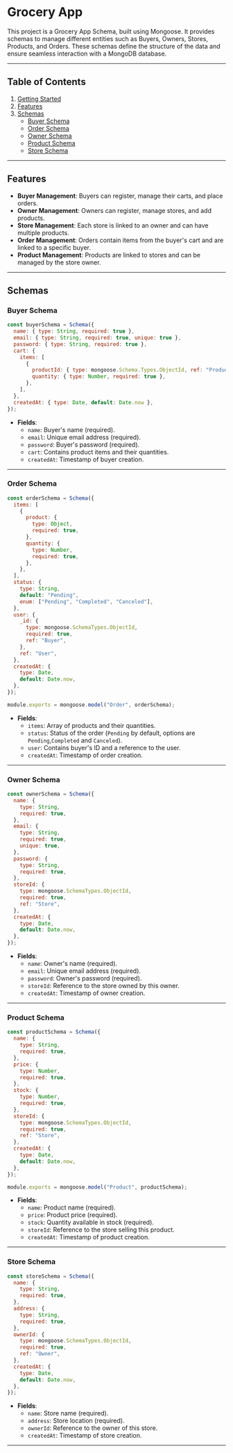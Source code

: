 # Grocery App

This project is a Grocery App Schema, built using Mongoose. It provides schemas to manage different entities such as Buyers, Owners, Stores, Products, and Orders. These schemas define the structure of the data and ensure seamless interaction with a MongoDB database.

---

## Table of Contents

1. [Getting Started](#getting-started)
2. [Features](#features)
3. [Schemas](#schemas)
   - [Buyer Schema](#buyer-schema)
   - [Order Schema](#order-schema)
   - [Owner Schema](#owner-schema)
   - [Product Schema](#product-schema)
   - [Store Schema](#store-schema)

---

## Features

- **Buyer Management**: Buyers can register, manage their carts, and place orders.
- **Owner Management**: Owners can register, manage stores, and add products.
- **Store Management**: Each store is linked to an owner and can have multiple products.
- **Order Management**: Orders contain items from the buyer's cart and are linked to a specific buyer.
- **Product Management**: Products are linked to stores and can be managed by the store owner.

---

## Schemas

### Buyer Schema

```javascript
const buyerSchema = Schema({
  name: { type: String, required: true },
  email: { type: String, required: true, unique: true },
  password: { type: String, required: true },
  cart: {
    items: [
      {
        productId: { type: mongoose.Schema.Types.ObjectId, ref: "Product" },
        quantity: { type: Number, required: true },
      },
    ],
  },
  createdAt: { type: Date, default: Date.now },
});
```

- **Fields**:
  - `name`: Buyer's name (required).
  - `email`: Unique email address (required).
  - `password`: Buyer's password (required).
  - `cart`: Contains product items and their quantities.
  - `createdAt`: Timestamp of buyer creation.

---

### Order Schema

```javascript
const orderSchema = Schema({
  items: [
    {
      product: {
        type: Object,
        required: true,
      },
      quantity: {
        type: Number,
        required: true,
      },
    },
  ],
  status: {
    type: String,
    default: "Pending",
    enum: ["Pending", "Completed", "Canceled"],
  },
  user: {
    _id: {
      type: mongoose.SchemaTypes.ObjectId,
      required: true,
      ref: "Buyer",
    },
    ref: "User",
  },
  createdAt: {
    type: Date,
    default: Date.now,
  },
});

module.exports = mongoose.model("Order", orderSchema);
```

- **Fields**:
  - `items`: Array of products and their quantities.
  - `status`: Status of the order (`Pending` by default, options are `Pending`,`Completed` and `Canceled`).
  - `user`: Contains buyer's ID and a reference to the user.
  - `createdAt`: Timestamp of order creation.

---

### Owner Schema

```javascript
const ownerSchema = Schema({
  name: {
    type: String,
    required: true,
  },
  email: {
    type: String,
    required: true,
    unique: true,
  },
  password: {
    type: String,
    required: true,
  },
  storeId: {
    type: mongoose.SchemaTypes.ObjectId,
    required: true,
    ref: "Store",
  },
  createdAt: {
    type: Date,
    default: Date.now,
  },
});
```

- **Fields**:
  - `name`: Owner's name (required).
  - `email`: Unique email address (required).
  - `password`: Owner's password (required).
  - `storeId`: Reference to the store owned by this owner.
  - `createdAt`: Timestamp of owner creation.

---

### Product Schema

```javascript
const productSchema = Schema({
  name: {
    type: String,
    required: true,
  },
  price: {
    type: Number,
    required: true,
  },
  stock: {
    type: Number,
    required: true,
  },
  storeId: {
    type: mongoose.SchemaTypes.ObjectId,
    required: true,
    ref: "Store",
  },
  createdAt: {
    type: Date,
    default: Date.now,
  },
});

module.exports = mongoose.model("Product", productSchema);
```

- **Fields**:
  - `name`: Product name (required).
  - `price`: Product price (required).
  - `stock`: Quantity available in stock (required).
  - `storeId`: Reference to the store selling this product.
  - `createdAt`: Timestamp of product creation.

---

### Store Schema

```javascript
const storeSchema = Schema({
  name: {
    type: String,
    required: true,
  },
  address: {
    type: String,
    required: true,
  },
  ownerId: {
    type: mongoose.SchemaTypes.ObjectId,
    required: true,
    ref: "Owner",
  },
  createdAt: {
    type: Date,
    default: Date.now,
  },
});
```

- **Fields**:
  - `name`: Store name (required).
  - `address`: Store location (required).
  - `ownerId`: Reference to the owner of this store.
  - `createdAt`: Timestamp of store creation.

---

